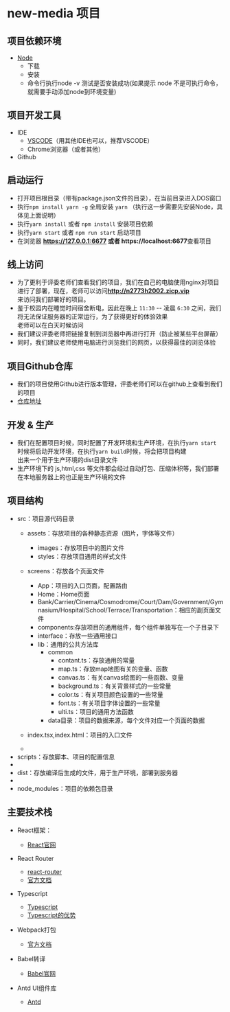 # new-media 项目

## 项目依赖环境
- [Node](https://nodejs.org/zh-cn/)
  - 下载
  - 安装
  - 命令行执行node -v 测试是否安装成功(如果提示 node 不是可执行命令，就需要手动添加node到环境变量)

## 项目开发工具
- IDE
  - [VSCODE](https://code.visualstudio.com/Download)（用其他IDE也可以，推荐VSCODE）
  - Chrome浏览器（或者其他）
- Github


## 启动运行
- 打开项目根目录（带有package.json文件的目录），在当前目录进入DOS窗口
- 执行`npm install yarn -g` 全局安装 `yarn` （执行这一步需要先安装Node，具体见上面说明）
- 执行`yarn install` 或者 `npm install` 安装项目依赖
- 执行`yarn start` 或者 `npm run start` 启动项目
- 在浏览器 **https://127.0.0.1:6677 或者 https://localhost:6677**查看项目

## 线上访问
- 为了更利于评委老师们查看我们的项目，我们在自己的电脑使用nginx对项目进行了部署，现在，老师可以访问**http://n2773h2002.zicp.vip**    
    来访问我们部署好的项目。   
- 鉴于校园内在睡觉时间宿舍断电，因此在晚上 `11:30` -- 凌晨 `6:30` 之间，我们将无法保证服务器的正常运行，为了获得更好的体验效果    
    老师可以在白天时候访问
- 我们建议评委老师把链接复制到浏览器中再进行打开（防止被某些平台屏蔽）    
- 同时，我们建议老师使用电脑进行浏览我们的网页，以获得最佳的浏览体验

## 项目Github仓库
- 我们的项目使用Github进行版本管理，评委老师们可以在github上查看到我们的项目
- [仓库地址](https://github.com/WenJiang99/new-media-re/tree/develop)

## 开发 & 生产
- 我们在配置项目时候，同时配置了开发环境和生产环境，在执行`yarn start` 时候将启动开发环境，在执行`yarn build`时候，将会把项目构建   
  出来一个用于生产环境的dist目录文件
- 生产环境下的 js,html,css 等文件都会经过自动打包、压缩体积等，我们部署在本地服务器上的也正是生产环境的文件


## 项目结构
- src：项目源代码目录
  - assets：存放项目的各种静态资源（图片，字体等文件）
    - images：存放项目中的图片文件
    - styles：存放项目通用的样式文件

  - screens：存放各个页面文件
    - App：项目的入口页面，配置路由
    - Home：Home页面
    - Bank/Carrier/Cinema/Cosmodrome/Court/Dam/Government/Gymnasium/Hospital/School/Terrace/Transportation：相应的副页面文件
    - components:存放项目的通用组件，每个组件单独写在一个子目录下
    - interface：存放一些通用接口
    - lib：通用的公共方法库
      - common
        - contant.ts：存放通用的常量
        - map.ts：存放map地图有关的变量、函数
        - canvas.ts：有关canvas绘图的一些函数、变量
        - background.ts：有关背景样式的一些常量
        - color.ts：有关项目颜色设置的一些常量
        - font.ts：有关项目字体设置的一些常量
        - ulti.ts：项目的通用方法函数
      - data目录：项目的数据来源，每个文件对应一个页面的数据

  - index.tsx,index.html：项目的入口文件
  - 
- scripts：存放脚本、项目的配置信息
- 
- dist：存放编译后生成的文件，用于生产环境，部署到服务器
- 
- node_modules：项目的依赖包目录

## 主要技术栈
- React框架：
  - [React官网](https://zh-hans.reactjs.org/)
- React Router
  - [react-router](https://react-guide.github.io/react-router-cn/)
  - [官方文档](https://reacttraining.com/react-router/web/guides/quick-start)
  
- Typescript
  - [Typescript](https://www.tslang.cn/index.html)
  - [Typescript的优势](https://www.jianshu.com/p/d2d15111f9d4)
  
- Webpack打包
  - [官方文档](https://www.webpackjs.com/)
  
- Babel转译
  - [Babel官网](https://www.babeljs.cn/)

- Antd UI组件库
  - [Antd](https://ant.design/index-cn)

## 

